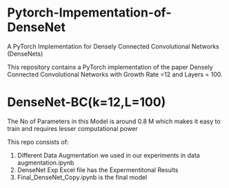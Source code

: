 # Pytorch-Impementation-of-DenseNet


A PyTorch Implementation for Densely Connected Convolutional Networks (DenseNets)

This repository contains a PyTorch implementation of the paper Densely Connected Convolutional Networks with Growth Rate =12 and Layers = 100.

# DenseNet-BC(k=12,L=100)
The No of Parameters in this Model is around 0.8 M which makes it easy to train and requires lesser computational power

This repo consists of:
1) Different Data Augmentation we used in our experiments in data augmentation.ipynb 
2) DenseNet Exp Excel file has the Expermentitonal Results
3) Final_DenseNet_Copy.ipynb is the final model 
